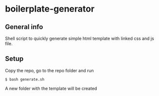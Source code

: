 # boilerplate-generator

## General info
Shell script to quickly generate simple html template with linked css and js file. 

## Setup
Copy the repo, go to the repo folder and run 

```
$ bash generate.sh
```
A new folder with the template will be created